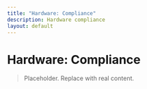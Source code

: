 ```yaml
---
title: "Hardware: Compliance"
description: Hardware compliance
layout: default
---
```


# Hardware: Compliance

> Placeholder. Replace with real content.

